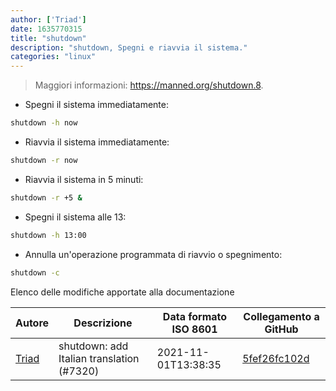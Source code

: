 ```yaml
---
author: ['Triad']
date: 1635770315
title: "shutdown"
description: "shutdown, Spegni e riavvia il sistema."
categories: "linux"
---
```

> Maggiori informazioni: <https://manned.org/shutdown.8>.

- Spegni il sistema immediatamente:

```bash
shutdown -h now
```

- Riavvia il sistema immediatamente:

```bash
shutdown -r now
```

- Riavvia il sistema in 5 minuti:

```bash
shutdown -r +5 &
```

- Spegni il sistema alle 13:

```bash
shutdown -h 13:00
```

- Annulla un'operazione programmata di riavvio o spegnimento:

```bash
shutdown -c
```
Elenco delle modifiche apportate alla documentazione


Autore | Descrizione | Data formato ISO 8601 | Collegamento a GitHub
------|-----|-----|-----
[Triad](mailto:33317323+MrTriad@users.noreply.github.com) | shutdown: add Italian translation (#7320) | 2021-11-01T13:38:35 | [5fef26fc102d](https://github.com/tldr-pages/tldr/commit/5fef26fc102d8ea21c1ae0c8d070551bb30367e8)

